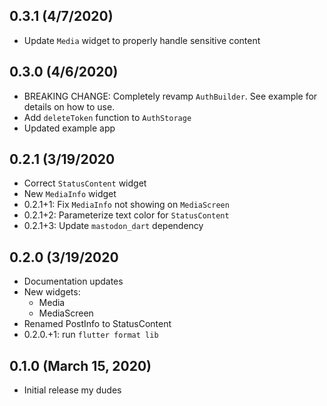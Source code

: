 ## 0.3.1 (4/7/2020)
- Update `Media` widget to properly handle sensitive content

## 0.3.0 (4/6/2020)
- BREAKING CHANGE: Completely revamp `AuthBuilder`. See example for details on how to use.
- Add `deleteToken` function to `AuthStorage`
- Updated example app

## 0.2.1 (3/19/2020
- Correct `StatusContent` widget
- New `MediaInfo` widget
- 0.2.1+1: Fix `MediaInfo` not showing on `MediaScreen`
- 0.2.1+2: Parameterize text color for `StatusContent`
- 0.2.1+3: Update `mastodon_dart` dependency

## 0.2.0 (3/19/2020
- Documentation updates
- New widgets:
    - Media
    - MediaScreen
- Renamed PostInfo to StatusContent
- 0.2.0.+1: run `flutter format lib`

## 0.1.0 (March 15, 2020)

* Initial release my dudes
